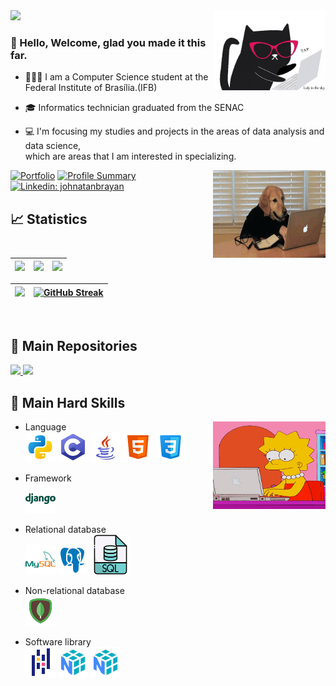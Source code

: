 <img src="https://github.com/ninivehelen/ninivehelen/blob/main/gif.gif" width="" /> 
 <img align='right' src="https://github.com/ninivehelen/ninivehelen/blob/main/giphy.gif" width="180">
 
<p align="center">
  <h3>👋 Hello, Welcome, glad you made it this far.</h3>
</p>

 - 👩🏽‍🎓 I am a Computer Science student at the Federal Institute of Brasília.(IFB)
 
 - 🎓 Informatics technician graduated from the SENAC
   
 - 💻 I'm focusing my studies and projects in the areas of data analysis and data science,</br>
  which are areas that I am interested in specializing.

 <img align="right" alt="gif" height="140" width="180"  src="https://github.com/ninivehelen/ninivehelen/blob/main/dog.gif">
 <div>
  
[![Portfolio](https://img.shields.io/badge/-Portfolio-orange?style=flat-square&logo=Portfolio&logoColor=whitee&link=https://ninivehelen.github.io/portfolio_ninive/)](https://ninivehelen.github.io/portfolio_ninive/)
[![Profile Summary](https://img.shields.io/badge/-Profile%20Summary-222222?style=flat-square&logo=ghost&logoColor=white&link=https://octoprofile.vercel.app/user?id=ninivehelen)](https://octoprofile.vercel.app/user?id=ninivehelen)
[![Linkedin: johnatanbrayan](https://img.shields.io/badge/-Linkedin-blue?style=flat-square&logo=Linkedin&logoColor=white&link=https://www.linkedin.com/in/ninivehelen/)](https://www.linkedin.com/in/ninivehelen/)
 
   
## 📈 Statistics

| ![](http://github-profile-summary-cards.vercel.app/api/cards/stats?username=ninivehelen&theme=panda) | ![](http://github-profile-summary-cards.vercel.app/api/cards/repos-per-language?username=ninivehelen&hide=Html&theme=panda) | ![](http://github-profile-summary-cards.vercel.app/api/cards/most-commit-language?username=ninivehelen&theme=panda) |
| :-: | :-: | :-: |

| ![](http://github-profile-summary-cards.vercel.app/api/cards/profile-details?username=ninivehelen&theme=panda) |[![GitHub Streak](https://streak-stats.demolab.com?user=ninivehelen&theme=panda&hide_border=true)](https://git.io/streak-stats)
| :-: | :-: |

<br />
   
 ## 📂 Main Repositories
<a href="https://github.com/ninivehelen/Analise_De_Dados">
  <img height="120em" src="https://github-readme-stats.vercel.app/api/pin/?username=ninivehelen&repo=Analise_De_Dados&theme=panda" />
</a>

<a href="https://github.com/ninivehelen/Modelos_Machine_Learning">
  <img height="120em" src="https://github-readme-stats.vercel.app/api/pin/?username=ninivehelen&repo=Modelos_Machine_Learning&theme=panda" />
</a>
   
 ## 🔨 Main Hard Skills
 <img align="right" alt="gif" height="140" width="180"  src="https://github.com/ninivehelen/ninivehelen/blob/main/lisa.gif">
 
* Language <br>
![alt text](imagem/icons8-python-48.png) ![alt text](imagem/icons8-programação-c-48.png) ![alt text](imagem/icons8-logo-java-coffee-cup-48.png) ![alt text](imagem/icons8-html-48.png) ![alt text](imagem/icons8-css-48.png)

* Framework <br> 
![alt text](imagem/icons8-django-48.png) 

* Relational database <br>
![alt text](imagem/icons8-mysql-48.png) ![alt text](imagem/icons8-postgreesql-48.png) ![alt text](imagem/icons8-sql-64.png) 

* Non-relational database <br> 
 ![alt text](imagem/icons8-mongodb-48.png)

* Software library <br> 
![alt text](imagem/icons8-pandas-48.png) ![alt text](imagem/icons8-numpy-48.png) ![alt text](imagem/icons8-numpy-48.png)

</div>



